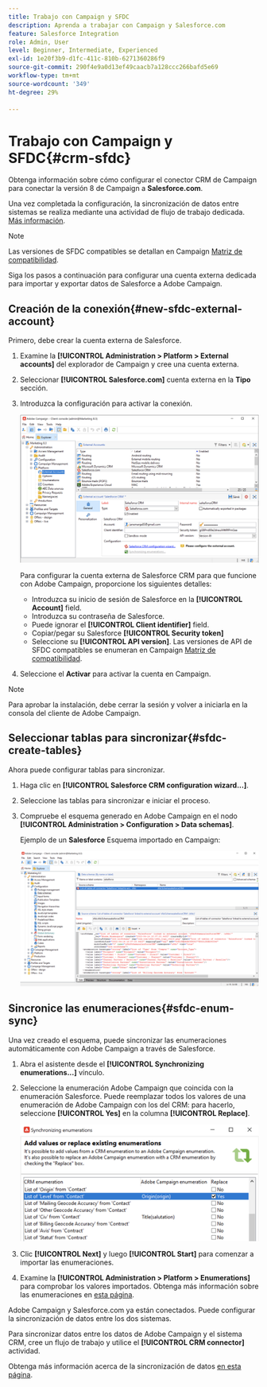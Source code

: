 ```yaml
---
title: Trabajo con Campaign y SFDC
description: Aprenda a trabajar con Campaign y Salesforce.com
feature: Salesforce Integration
role: Admin, User
level: Beginner, Intermediate, Experienced
exl-id: 1e20f3b9-d1fc-411c-810b-6271360286f9
source-git-commit: 290f4e9a0d13ef49caacb7a128ccc266bafd5e69
workflow-type: tm+mt
source-wordcount: '349'
ht-degree: 29%

---
```


# Trabajo con Campaign y SFDC{#crm-sfdc}

Obtenga información sobre cómo configurar el conector CRM de Campaign para conectar la versión 8 de Campaign a **Salesforce.com**.

Una vez completada la configuración, la sincronización de datos entre sistemas se realiza mediante una actividad de flujo de trabajo dedicada. [Más información](crm-data-sync.md).

>[!NOTE]
>
>Las versiones de SFDC compatibles se detallan en Campaign [Matriz de compatibilidad](../start/compatibility-matrix.md).

Siga los pasos a continuación para configurar una cuenta externa dedicada para importar y exportar datos de Salesforce a Adobe Campaign.

## Creación de la conexión{#new-sfdc-external-account}

Primero, debe crear la cuenta externa de Salesforce.

1. Examine la **[!UICONTROL Administration > Platform > External accounts]** del explorador de Campaign y cree una cuenta externa.
1. Seleccionar **[!UICONTROL Salesforce.com]** cuenta externa en la **Tipo** sección.
1. Introduzca la configuración para activar la conexión.

   ![](assets/sfdc-external-account.png)

   Para configurar la cuenta externa de Salesforce CRM para que funcione con Adobe Campaign, proporcione los siguientes detalles:

   * Introduzca su inicio de sesión de Salesforce en la **[!UICONTROL Account]** field.
   * Introduzca su contraseña de Salesforce.
   * Puede ignorar el **[!UICONTROL Client identifier]** field.
   * Copiar/pegar su Salesforce **[!UICONTROL Security token]**
   * Seleccione su **[!UICONTROL API version]**. Las versiones de API de SFDC compatibles se enumeran en Campaign [Matriz de compatibilidad](../start/compatibility-matrix.md).

1. Seleccione el **Activar** para activar la cuenta en Campaign.

>[!NOTE]
>
>Para aprobar la instalación, debe cerrar la sesión y volver a iniciarla en la consola del cliente de Adobe Campaign.

## Seleccionar tablas para sincronizar{#sfdc-create-tables}

Ahora puede configurar tablas para sincronizar.

1. Haga clic en **[!UICONTROL Salesforce CRM configuration wizard...]**.
1. Seleccione las tablas para sincronizar e iniciar el proceso.
1. Compruebe el esquema generado en Adobe Campaign en el nodo **[!UICONTROL Administration > Configuration > Data schemas]**.

   Ejemplo de un **Salesforce** Esquema importado en Campaign:

   ![](assets/sfdc-schemas.png)

## Sincronice las enumeraciones{#sfdc-enum-sync}

Una vez creado el esquema, puede sincronizar las enumeraciones automáticamente con Adobe Campaign a través de Salesforce.

1. Abra el asistente desde el  **[!UICONTROL Synchronizing enumerations...]** vínculo.
1. Seleccione la enumeración Adobe Campaign que coincida con la enumeración Salesforce.
Puede reemplazar todos los valores de una enumeración de Adobe Campaign con los del CRM: para hacerlo, seleccione **[!UICONTROL Yes]** en la columna **[!UICONTROL Replace]**.

   ![](assets/sfdc-enum.png)

1. Clic **[!UICONTROL Next]** y luego **[!UICONTROL Start]** para comenzar a importar las enumeraciones.

1. Examine la **[!UICONTROL Administration > Platform > Enumerations]** para comprobar los valores importados. Obtenga más información sobre las enumeraciones en [esta página](../config/ui-settings.md#enumerations).

Adobe Campaign y Salesforce.com ya están conectados. Puede configurar la sincronización de datos entre los dos sistemas.

Para sincronizar datos entre los datos de Adobe Campaign y el sistema CRM, cree un flujo de trabajo y utilice el **[!UICONTROL CRM connector]** actividad.

Obtenga más información acerca de la sincronización de datos [en esta página](crm-data-sync.md).
